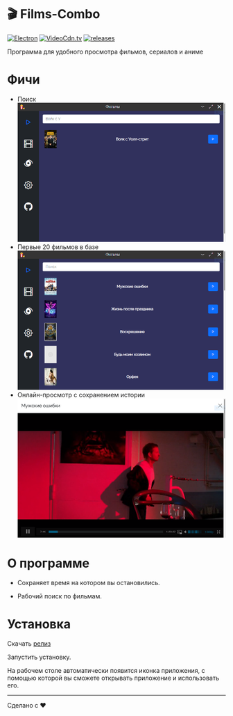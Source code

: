 # 🎬 Films-Combo
[![Electron](https://img.shields.io/badge/Electron-14.0.0-blue)](https://github.com/electron/electron)
[![VideoCdn.tv](https://img.shields.io/badge/VideoCdn.tv-green)](https://videocdn.tv/)
[![releases](https://img.shields.io/badge/Releases-1.0-purple)](https://github.com/fukttt/nnmgui/releases)

Программа для удобного просмотра фильмов, сериалов и аниме

# Фичи 

* Поиск ![screenshot](img/screen3.PNG)
* Первые 20 фильмов в базе ![screenshot](img/screen1.png)
* Онлайн-просмотр с сохранением истории ![screenshot](img/screen2.PNG)

# О программе 

* Сохраняет время на котором вы остановились.

* Рабочий поиск по фильмам.

# Установка 

Скачать [релиз](https://github.com/fukttt/nnmgui/releases)

Запустить установку.

На рабочем столе автоматически появится иконка приложения, с помощью которой вы сможете открывать приложение и использовать его.

---
Сделано с ❤️

